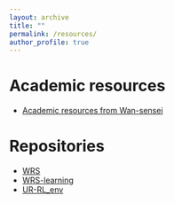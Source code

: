 ```yaml
---
layout: archive
title: ""
permalink: /resources/
author_profile: true
---
```


Academic resources
======
* [Academic resources from Wan-sensei](https://wanweiwei07.github.io/resources/)


Repositories
======
* [WRS](https://github.com/wangyan-hlab/wrs-nxt)
* [WRS-learning](https://github.com/wangyan-hlab/wrs-nxt-IL-RL)
* [UR-RL_env](https://github.com/cambel/ros-universal-robots/tree/gan-branch)

